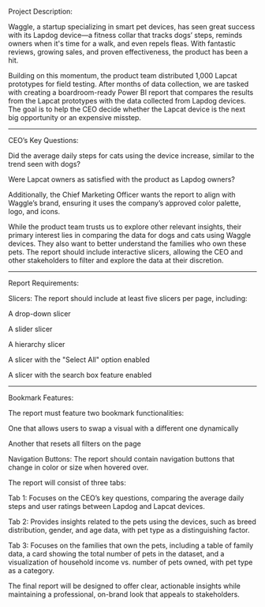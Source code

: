 Project Description:

Waggle, a startup specializing in smart pet devices, has seen great success with its Lapdog device—a fitness collar that tracks dogs’ steps, reminds owners when it's time for a walk, and even repels fleas. With fantastic reviews, growing sales, and proven effectiveness, the product has been a hit.

Building on this momentum, the product team distributed 1,000 Lapcat prototypes for field testing. After months of data collection, we are tasked with creating a boardroom-ready Power BI report that compares the results from the Lapcat prototypes with the data collected from Lapdog devices. The goal is to help the CEO decide whether the Lapcat device is the next big opportunity or an expensive misstep.

---------------------------------------------------------------------------------------------
CEO’s Key Questions:

Did the average daily steps for cats using the device increase, similar to the trend seen with dogs?

Were Lapcat owners as satisfied with the product as Lapdog owners?


Additionally, the Chief Marketing Officer wants the report to align with Waggle’s brand, ensuring it uses the company’s approved color palette, logo, and icons.

While the product team trusts us to explore other relevant insights, their primary interest lies in comparing the data for dogs and cats using Waggle devices. They also want to better understand the families who own these pets. The report should include interactive slicers, allowing the CEO and other stakeholders to filter and explore the data at their discretion.

------------------------------------------------------------------------------------
Report Requirements:

Slicers: The report should include at least five slicers per page, including:

A drop-down slicer

A slider slicer

A hierarchy slicer

A slicer with the "Select All" option enabled

A slicer with the search box feature enabled

----------------------------------------------------------------------------

Bookmark Features: 

The report must feature two bookmark functionalities:

One that allows users to swap a visual with a different one dynamically

Another that resets all filters on the page

Navigation Buttons: The report should contain navigation buttons that change in color or size when hovered over.

The report will consist of three tabs:

Tab 1: Focuses on the CEO’s key questions, comparing the average daily steps and user ratings between Lapdog and Lapcat devices.

Tab 2: Provides insights related to the pets using the devices, such as breed distribution, gender, and age data, with pet type as a distinguishing factor.

Tab 3: Focuses on the families that own the pets, including a table of family data, a card showing the total number of pets in the dataset, and a visualization of household income vs. number of pets owned, with pet type as a category.

The final report will be designed to offer clear, actionable insights while maintaining a professional, on-brand look that appeals to stakeholders.
